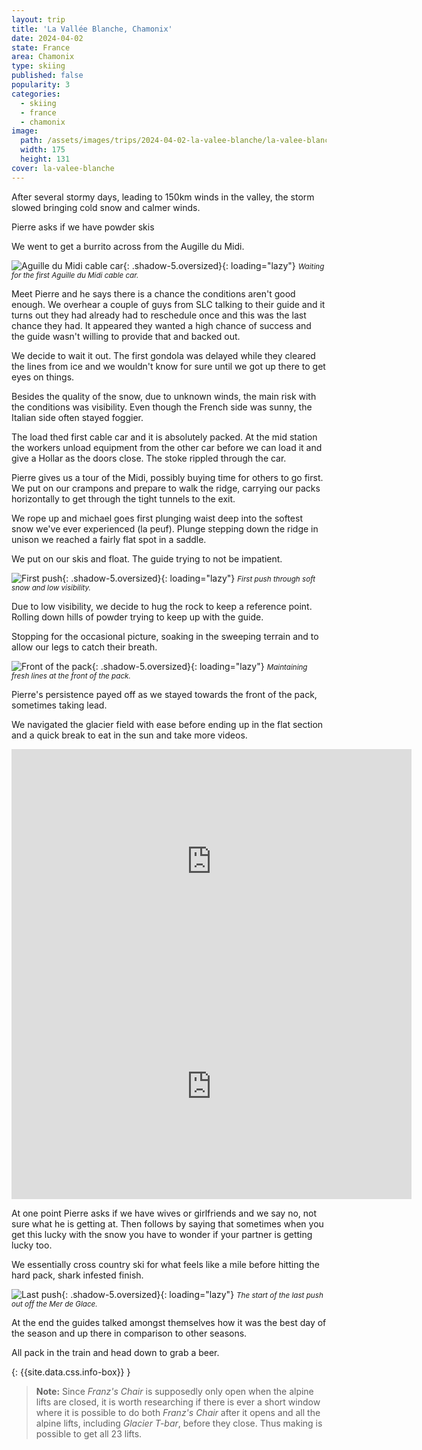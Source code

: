 ```yaml
---
layout: trip
title: 'La Vallée Blanche, Chamonix'
date: 2024-04-02
state: France
area: Chamonix
type: skiing
published: false
popularity: 3
categories:
  - skiing
  - france
  - chamonix
image:
  path: /assets/images/trips/2024-04-02-la-valee-blanche/la-valee-blanche-thumb.png
  width: 175
  height: 131
cover: la-valee-blanche
---
```


After several stormy days, leading to 150km winds in the valley, the storm slowed bringing cold snow and calmer winds.

Pierre asks if we have powder skis

We went to get a burrito across from the Augille du Midi.

![Aguille du Midi cable car](/assets/images/trips/2024-04-02-la-valee-blanche/aguille-du-midi-cable-car.png "Aguille du Midi cable car"){: .shadow-5.oversized}{: loading="lazy"} <small><i>Waiting for the first Aguille du Midi cable car.</i></small>

Meet Pierre and he says there is a chance the conditions aren't good enough. We overhear a couple of guys from SLC talking to their guide and it turns out they had already had to reschedule once and this was the last chance they had. It appeared they wanted a high chance of success and the guide wasn't willing to provide that and backed out.

We decide to wait it out. The first gondola was delayed while they cleared the lines from ice and we wouldn't know for sure until we got up there to get eyes on things.

Besides the quality of the snow, due to unknown winds, the main risk with the conditions was visibility. Even though the French side was sunny, the Italian side often stayed foggier.

The load thed first cable car and it is absolutely packed. At the mid station the workers unload equipment from the other car before we can load it and give a Hollar as the doors close. The stoke rippled through the car.

Pierre gives us a tour of the Midi, possibly buying time for others to go first. We put on our crampons and prepare to walk the ridge, carrying our packs horizontally to get through the tight tunnels to the exit.

We rope up and michael goes first plunging waist deep into the softest snow we've ever experienced (la peuf). Plunge stepping down the ridge in unison we reached a fairly flat spot in a saddle.

We put on our skis and float. The guide trying to not be impatient.

![First push](/assets/images/trips/2024-04-02-la-valee-blanche/first-push.png "First push"){: .shadow-5.oversized}{: loading="lazy"} <small><i>First push through soft snow and low visibility.</i></small>

Due to low visibility, we decide to hug the rock to keep a reference point. Rolling down hills of powder trying to keep up with the guide.

Stopping for the occasional picture, soaking in the sweeping terrain and to allow our legs to catch their breath.

![Front of the pack](/assets/images/trips/2024-04-02-la-valee-blanche/front-of-the-pack.png "Front of the pack"){: .shadow-5.oversized}{: loading="lazy"} <small><i>Maintaining fresh lines at the front of the pack.</i></small>

Pierre's persistence payed off as we stayed towards the front of the pack, sometimes taking lead.

We navigated the glacier field with ease before ending up in the flat section and a quick break to eat in the sun and take more videos.

<div class="video oversized landscape pv2">
  <div class="fl-ns w-50-ns w-100">
    <iframe title="vimeo-player" src="https://player.vimeo.com/video/940324966?h=15ca0bf42a" width="640" height="360" frameborder="0"    allowfullscreen></iframe>
  </div>
  <div class="fr-ns w-50-ns w-100">
    <iframe title="vimeo-player" src="https://player.vimeo.com/video/940326759?h=9348e00819" width="640" height="360" frameborder="0"    allowfullscreen></iframe>
  </div>
  <div class="cb"></div>
</div>

At one point Pierre asks if we have wives or girlfriends and we say no, not sure what he is getting at. Then follows by saying that sometimes when you get this lucky with the snow you have to wonder if your partner is getting lucky too.

We essentially cross country ski for what feels like a mile before hitting the hard pack, shark infested finish.

![Last push](/assets/images/trips/2024-04-02-la-valee-blanche/last-push.png "Last push"){: .shadow-5.oversized}{: loading="lazy"} <small><i>The start of the last push out off the Mer de Glace.</i></small>

At the end the guides talked amongst themselves how it was the best day of the season and up there in comparison to other seasons.

All pack in the train and head down to grab a beer.

{: {{site.data.css.info-box}} }
> **Note:** Since _Franz's Chair_ is supposedly only open when the alpine lifts are closed, it is worth researching if there is ever a short window where it is possible to do both _Franz's Chair_ after it opens and all the alpine lifts, including _Glacier T-bar_, before they close.
> Thus making is possible to get all 23 lifts.


